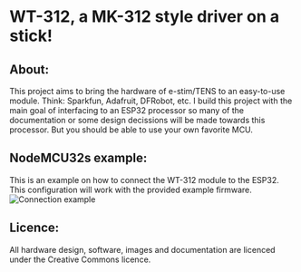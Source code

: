 # WT-312, a MK-312 style driver on a stick!
## About:
This project aims to bring the hardware of e-stim/TENS to an easy-to-use module. Think: Sparkfun, Adafruit, DFRobot, etc.
I build this project with the main goal of interfacing to an ESP32 processor so many of the documentation or some design decissions will be made towards this processor. But you should be able to use your own favorite MCU.

## NodeMCU32s example:
This is an example on how to connect the WT-312 module to the ESP32. This configuration will work with the provided example firmware.
![Connection example](/Documentation/ExampleCirctuitWithNodeMCU.png)

## Licence:
All hardware design, software, images and documentation are licenced under the Creative Commons licence.
